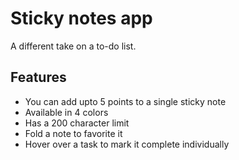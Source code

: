 # Sticky notes app
A different take on a to-do list.

## Features
- You can add upto 5 points to a single sticky note
- Available in 4 colors
- Has a 200 character limit
- Fold a note to favorite it
- Hover over a task to mark it complete individually